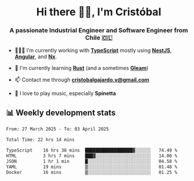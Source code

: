 <h1 align="center">Hi there ✌🏻, I'm Cristóbal</h1>
<h3 align="center">A passionate Industrial Engineer and Software Engineer from Chile 🇨🇱</h3>

- 🧑🏻‍💻 I’m currently working with **[TypeScript](https://www.typescriptlang.org)** mostly using **[NestJS](https://nestjs.com)**, **[Angular](https://angular.io)**, and **[Nx](https://nx.dev)**.

- 🌱 I'm currently learning **[Rust](https://www.rust-lang.org)** (and a sometimes **[Gleam](https://gleam.run/)**)

- 📫 Contact me through **cristobalgajardo.v@gmail.com**

- 🎸 I love to play music, especially **Spinetta**

## 📊 Weekly development stats

<!--START_SECTION:waka-->

```txt
From: 27 March 2025 - To: 03 April 2025

Total Time: 22 hrs 14 mins

TypeScript    16 hrs 36 mins  ██████████████████▓░░░░░░   74.49 %
HTML          3 hrs 7 mins    ███▓░░░░░░░░░░░░░░░░░░░░░   14.00 %
JSON          1 hr 1 min      █░░░░░░░░░░░░░░░░░░░░░░░░   04.58 %
YAML          19 mins         ▒░░░░░░░░░░░░░░░░░░░░░░░░   01.48 %
Docker        16 mins         ▒░░░░░░░░░░░░░░░░░░░░░░░░   01.25 %
```

<!--END_SECTION:waka-->
